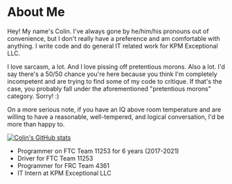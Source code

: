 # About Me
Hey! My name's Colin. I've always gone by he/him/his pronouns out of convenience, but I
don't really have a preference and am comfortable with anything. I write code and do general
IT related work for KPM Exceptional LLC. 

I love sarcasm, a lot. And I love pissing off pretentious morons. Also a lot. I'd say there's
a 50/50 chance you're here because you think I'm completely incompetent and are trying to find
some of my code to critique. If that's the case, you probably fall under the aforementioned 
"pretentious morons" category. Sorry! :)

On a more serious note, if you have an IQ above room temperature and are willing to have a reasonable,
well-tempered, and logical conversation, I'd be more than happy to.

[![Colin's GitHub stats](https://github-readme-stats.vercel.app/api?username=wobblyyyy&show_icons=true&theme=discord_old_blurple)](https://github.com/anuraghazra/github-readme-stats)

- Programmer on FTC Team 11253 for 6 years (2017-2021)
- Driver for FTC Team 11253
- Programmer for FRC Team 4361
- IT Intern at KPM Exceptional LLC
